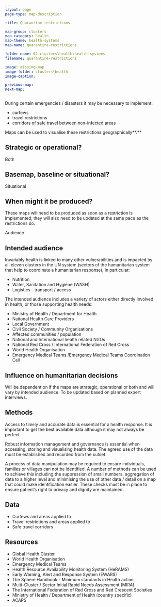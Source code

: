 ```yaml
---
layout: page
page-type: map-description

title: Quarantine restrictions

map-group: clusters
map-category: health
map-theme: health-systems
map-name: quarantine-restrictions

folder-name: 02-clusters\health\health-systems
filename: quarantine-restrictions

image: missing-map
image-folder: clusters\health
image-caption: 

previous-map: 
next-map: 
---
```

During certain emergencies / disasters it may be necessary to implement:

* curfews
* travel restrictions
* corridors of safe travel between non-infected areas

Maps can be used to visualise these restrictions geographically**.**

## Strategic or operational? 

Both

## Basemap, baseline or situational? 

Situational

## When might it be produced? 

These maps will need to be produced as soon as a restriction is implemented, they will also need to be updated at the same pace as the restrictions do.

Audience

## Intended audience 

Invariably health is linked to many other vulnerabilities and is impacted by all eleven clusters in the UN system \(sectors of the humanitarian system that help to coordinate a humanitarian response\), in particular:

* Nutrition
* Water, Sanitation and Hygiene \(WASH\)
* Logistics - transport / access

The intended audience includes a variety of actors either directly involved in health, or those supporting health needs:

* Ministry of Health / Department for Health
* National Health Care Providers
* Local Government
* Civil Society / Community Organisations
* Affected communities / population
* National and International health related NGOs
* National Red Cross / International Federation of Red Cross
* World Health Organisation
* Emergency Medical Teams /Emergency Medical Teams Coordination Cell

## **Influence on humanitarian decisions** 

Will be dependent on if the maps are strategic, operational or both and will vary by intended audience. To be updated based on planned expert interviews.

## Methods

Access to timely and accurate data is essential for a health response. It is important to get the best available data although it may not always be perfect.

Robust information management and governance is essential when accessing, storing and visualising health data. The agreed use of the data must be established and recorded from the outset.

A process of data manipulation may be required to ensure individuals, families or villages can not be identified. A number of methods can be used to achieve this including the suppression of small numbers, aggregation of data to a higher level and minimising the use of other data / detail on a map that could make identification easier. These checks must be in place to ensure patient’s right to privacy and dignity are maintained.

## Data

* Curfews and areas applied to
* Travel restrictions and areas applied to
* Safe travel corridors

## Resources

* Global Health Cluster
* World Health Organisation
* Emergency Medical Teams
* Health Resource Availability Monitoring System \(HeRAMS\)
* Early Warning, Alert and Response System \(EWARS\)
* The Sphere Handbook - Minimum standards in Health action
* Multi-Cluster / Sector Initial Rapid Needs Assessment \(MIRA\)
* The International Federation of Red Cross and Red Crescent Societies
* Ministry of Health / Department of Health \(country specific\)
* ACAPS

